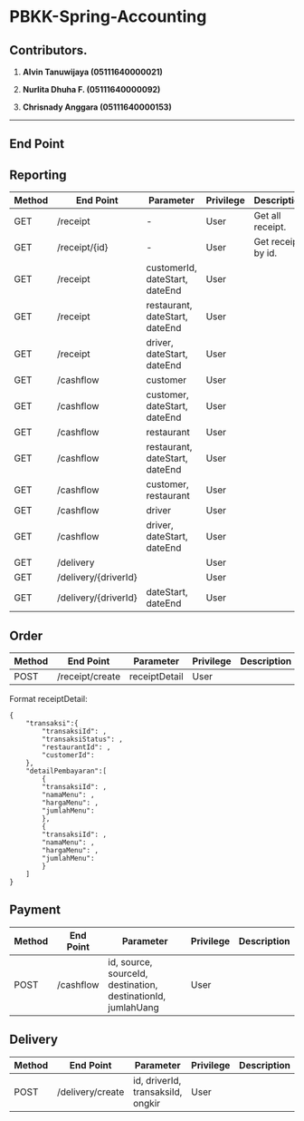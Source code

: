 # PBKK-Spring-Accounting

## Contributors.

1. **Alvin Tanuwijaya (05111640000021)**

2. **Nurlita Dhuha F.     (05111640000092)**

3. **Chrisnady Anggara  (05111640000153)**

---

## End Point

**Reporting**
---

| Method | End Point | Parameter | Privilege | Description |
| ------------- | ------------- | ------------- | ------------- | ------------- |
|GET| /receipt | - | User | Get all receipt. |
|GET| /receipt/{id} | - | User | Get receipt by id. |
|GET| /receipt | customerId, dateStart, dateEnd | User ||
|GET| /receipt | restaurant, dateStart, dateEnd| User ||
|GET| /receipt | driver, dateStart, dateEnd| User ||
|GET| /cashflow | customer | User ||
|GET| /cashflow | customer, dateStart, dateEnd | User ||
|GET| /cashflow | restaurant | User ||
|GET| /cashflow | restaurant, dateStart, dateEnd| User ||
|GET| /cashflow | customer, restaurant | User ||
|GET| /cashflow | driver | User ||
|GET| /cashflow | driver, dateStart, dateEnd| User ||
|GET| /delivery | | User ||
|GET| /delivery/{driverId} |  | User ||
|GET| /delivery/{driverId} | dateStart, dateEnd | User ||

**Order**
---

| Method | End Point | Parameter | Privilege | Description |
| ------------- | ------------- | ------------- | ------------- | ------------- |
|POST| /receipt/create | receiptDetail | User ||

Format receiptDetail:
```
{  
    "transaksi":{  
        "transaksiId": ,  
        "transaksiStatus": ,  
        "restaurantId": ,  
        "customerId":   
    },  
    "detailPembayaran":[  
        {  
        "transaksiId": ,  
        "namaMenu": ,  
        "hargaMenu": ,  
        "jumlahMenu":  
        },  
        {  
        "transaksiId": ,  
        "namaMenu": ,  
        "hargaMenu": ,  
        "jumlahMenu":  
        }  
    ]  
}  
```
**Payment**
---

| Method | End Point | Parameter | Privilege | Description |
| ------------- | ------------- | ------------- | ------------- | ------------- |
|POST| /cashflow | id, source, sourceId, destination, destinationId, jumlahUang | User ||

**Delivery**
---

| Method | End Point | Parameter | Privilege | Description |
| ------------- | ------------- | ------------- | ------------- | ------------- |
|POST| /delivery/create | id, driverId, transaksiId, ongkir | User ||
